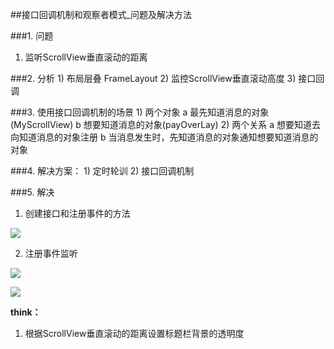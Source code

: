##接口回调机制和观察者模式_问题及解决方法

###1. 问题
1) 监听ScrollView垂直滚动的距离

###2. 分析
    1) 布局层叠    FrameLayout
    2) 监控ScrollView垂直滚动高度
    3) 接口回调

###3. 使用接口回调机制的场景
    1) 两个对象
       a 最先知道消息的对象(MyScrollView)
       b 想要知道消息的对象(payOverLay)
    2) 两个关系
       a 想要知道去向知道消息的对象注册
       b 当消息发生时，先知道消息的对象通知想要知道消息的对象

###4. 解决方案：
     1) 定时轮训
     2) 接口回调机制

###5. 解决 
1) 创建接口和注册事件的方法

![](http://note.youdao.com/yws/public/resource/e94c7b2464a26385e7a81f02667208cc/FA3932DAB2FE49F0B4124422B9EECF7F/102831078C414C178DD7B4B458A6C548)

2) 注册事件监听

![](http://note.youdao.com/yws/public/resource/e94c7b2464a26385e7a81f02667208cc/FA3932DAB2FE49F0B4124422B9EECF7F/C376D19B78044A30A8880EAE20EC4294)

![](http://note.youdao.com/yws/public/resource/e94c7b2464a26385e7a81f02667208cc/FA3932DAB2FE49F0B4124422B9EECF7F/D4F60A0FEC464BB49229FB44D3B266E7)

**think：**

1. 根据ScrollView垂直滚动的距离设置标题栏背景的透明度